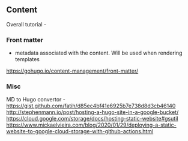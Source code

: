 

## Content

Overall tutorial - 

### Front matter

- metadata associated with the content. Will be used when rendering templates

https://gohugo.io/content-management/front-matter/

### Misc

MD to Hugo convertor - https://gist.github.com/fatih/d85ec4bf41e6925b7e738d8d3cb46140
http://stephenmann.io/post/hosting-a-hugo-site-in-a-google-bucket/
https://cloud.google.com/storage/docs/hosting-static-website#gsutil
https://www.mickaelvieira.com/blog/2020/01/29/deploying-a-static-website-to-google-cloud-storage-with-github-actions.html